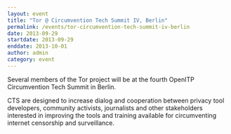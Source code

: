 ```yaml
---
layout: event
title: "Tor @ Circumvention Tech Summit IV, Berlin"
permalink: /events/tor-circumvention-tech-summit-iv-berlin
date: 2013-09-29
startdate: 2013-09-29
enddate: 2013-10-01
author: admin
category: event
---
```


Several members of the Tor project will be at the fourth OpenITP Circumvention Tech Summit in Berlin.

CTS are designed to increase dialog and cooperation between privacy tool developers, community activists, journalists and other stakeholders interested in improving the tools and training available for circumventing internet censorship and surveillance.

